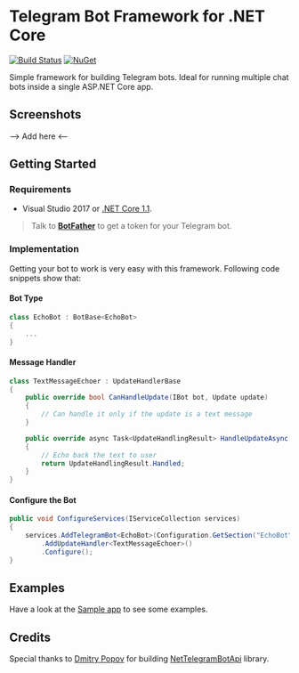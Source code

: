 ﻿# Telegram Bot Framework for .NET Core

[![Build Status](https://travis-ci.org/pouladpld/NetTelegram.Bot.Framework.svg?branch=master)](https://travis-ci.org/pouladpld/NetTelegram.Bot.Framework)
[![NuGet](https://img.shields.io/nuget/v/NetTelegram.Bot.Framework.svg)](https://www.nuget.org/packages/NetTelegram.Bot.Framework)

Simple framework for building Telegram bots. Ideal for running multiple chat bots inside a single ASP.NET Core app.

## Screenshots

--> Add here <--

## Getting Started

### Requirements

- Visual Studio 2017 or [.NET Core 1.1](https://www.microsoft.com/net/download/core#/current).

> Talk to **[BotFather](http://t.me/botfather)** to get a token for your Telegram bot.

### Implementation

Getting your bot to work is very easy with this framework. Following code snippets show that:

#### Bot Type

```c#
class EchoBot : BotBase<EchoBot>
{
    ...
}
```

#### Message Handler

```c#
class TextMessageEchoer : UpdateHandlerBase
{
    public override bool CanHandleUpdate(IBot bot, Update update)
    {
        // Can handle it only if the update is a text message
    }

    public override async Task<UpdateHandlingResult> HandleUpdateAsync(IBot bot, Update update)
    {
        // Echo back the text to user
        return UpdateHandlingResult.Handled;
    }
}
```

#### Configure the Bot

```c#
public void ConfigureServices(IServiceCollection services)
{
    services.AddTelegramBot<EchoBot>(Configuration.GetSection("EchoBot"))
        .AddUpdateHandler<TextMessageEchoer>()
        .Configure();
}
```

## Examples

Have a look at the [Sample app](./src/NetTelegramBot.Sample/) to see some examples.

## Credits

Special thanks to [Dmitry Popov](https://github.com/justdmitry) for building [NetTelegramBotApi](https://github.com/justdmitry/NetTelegramBotApi) library.
